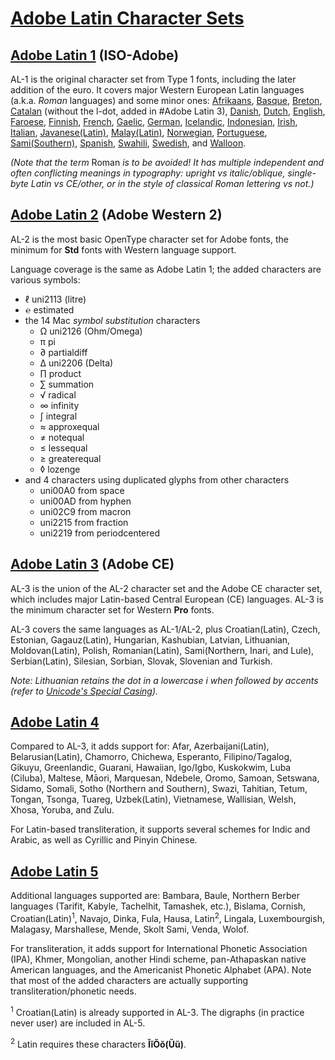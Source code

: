 # [Adobe Latin Character Sets](http://adobe-type-tools.github.io/adobe-latin-charsets)

## [Adobe Latin 1](http://adobe-type-tools.github.io/adobe-latin-charsets/adobe-latin-1.html) (ISO-Adobe)

AL-1 is the original character set from Type 1 fonts, including the later addition of the euro. It covers major Western European Latin languages (a.k.a. *Roman* languages) and some minor ones: [Afrikaans](http://en.wikipedia.org/wiki/Afrikaans_language), [Basque](http://en.wikipedia.org/wiki/Basque_language), [Breton](http://en.wikipedia.org/wiki/Breton_language), [Catalan](http://en.wikipedia.org/wiki/Catalan_language) (without the l-dot, added in #Adobe Latin 3), [Danish](http://en.wikipedia.org/wiki/Danish_language), [Dutch](http://en.wikipedia.org/wiki/Dutch_language), [English](http://en.wikipedia.org/wiki/English_language), [Faroese](http://en.wikipedia.org/wiki/Faroese_language), [Finnish](http://en.wikipedia.org/wiki/Finnish_language), [French](http://en.wikipedia.org/wiki/French_language), [Gaelic](http://en.wikipedia.org/wiki/Scottish_Gaelic), [German](http://en.wikipedia.org/wiki/German_language), [Icelandic](http://en.wikipedia.org/wiki/Icelandic_language), [Indonesian](http://en.wikipedia.org/wiki/Indonesian_language), [Irish](http://en.wikipedia.org/wiki/Irish_language), [Italian](http://en.wikipedia.org/wiki/Italian_language), [Javanese(Latin)](http://en.wikipedia.org/wiki/Javanese_language), [Malay(Latin)](http://en.wikipedia.org/wiki/Malay_language), [Norwegian](http://en.wikipedia.org/wiki/Norwegian_language), [Portuguese](http://en.wikipedia.org/wiki/Portuguese_language), [Sami(Southern)](http://en.wikipedia.org/wiki/Sami_languages), [Spanish](http://en.wikipedia.org/wiki/Spanish_language), [Swahili](http://en.wikipedia.org/wiki/Swahili_language), [Swedish](http://en.wikipedia.org/wiki/Swedish_language), and [Walloon](http://en.wikipedia.org/wiki/Walloon_language).

*(Note that the term* Roman *is to be avoided! It has multiple independent and often conflicting meanings in typography: upright vs italic/oblique, single-byte Latin vs CE/other, or in the style of classical Roman lettering vs not.)*


## [Adobe Latin 2](http://adobe-type-tools.github.io/adobe-latin-charsets/adobe-latin-2.html) (Adobe Western 2)

AL-2 is the most basic OpenType character set for Adobe fonts, the minimum for **Std** fonts with Western language support.

Language coverage is the same as Adobe Latin 1; the added characters are various symbols:

* ℓ uni2113 (litre)
* ℮ estimated
* the 14 Mac *symbol substitution* characters
	* Ω uni2126 (Ohm/Omega)
	* π pi
	* ∂ partialdiff
	* ∆ uni2206 (Delta)
	* ∏ product
	* ∑ summation
	* √ radical
	* ∞ infinity
	* ∫ integral
	* ≈ approxequal
	* ≠ notequal
	* ≤ lessequal
	* ≥ greaterequal
	* ◊ lozenge
* and 4 characters using duplicated glyphs from other characters
	* uni00A0 from space
	* uni00AD from hyphen
	* uni02C9 from macron
	* uni2215 from fraction
	* uni2219 from periodcentered


## [Adobe Latin 3](http://adobe-type-tools.github.io/adobe-latin-charsets/adobe-latin-3.html) (Adobe CE)

AL-3 is the union of the AL-2 character set and the Adobe CE character set, which includes major Latin-based Central European (CE) languages. AL-3 is the minimum character set for Western **Pro** fonts.

AL-3 covers the same languages as AL-1/AL-2, plus Croatian(Latin), Czech, Estonian, Gagauz(Latin), Hungarian, Kashubian, Latvian, Lithuanian, Moldovan(Latin), Polish, Romanian(Latin), Sami(Northern, Inari, and Lule), Serbian(Latin), Silesian, Sorbian, Slovak, Slovenian and Turkish.

*Note: Lithuanian retains the dot in a lowercase i when followed by accents (refer to [Unicode's Special Casing](http://www.unicode.org/Public/UNIDATA/SpecialCasing.txt)).*


## [Adobe Latin 4](http://adobe-type-tools.github.io/adobe-latin-charsets/adobe-latin-4.html)

Compared to AL-3, it adds support for: Afar, Azerbaijani(Latin), Belarusian(Latin), Chamorro, Chichewa, Esperanto, Filipino/Tagalog, Gikuyu, Greenlandic, Guarani, Hawaiian, Igo/Igbo, Kuskokwim, Luba (Ciluba), Maltese, Māori, Marquesan, Ndebele, Oromo, Samoan, Setswana, Sidamo, Somali, Sotho (Northern and Southern), Swazi, Tahitian, Tetum, Tongan, Tsonga, Tuareg, Uzbek(Latin), Vietnamese, Wallisian, Welsh, Xhosa, Yoruba, and Zulu.

For Latin-based transliteration, it supports several schemes for Indic and Arabic, as well as Cyrillic and Pinyin Chinese.


## [Adobe Latin 5](http://adobe-type-tools.github.io/adobe-latin-charsets/adobe-latin-5.html)

Additional languages supported are: Bambara, Baule, Northern Berber languages (Tarifit, Kabyle, Tachelhit, Tamashek, etc.), Bislama, Cornish, Croatian(Latin)<sup>1</sup>, Navajo, Dinka, Fula, Hausa, Latin<sup>2</sup>, Lingala, Luxembourgish, Malagasy, Marshallese, Mende, Skolt Sami, Venda, Wolof.

For transliteration, it adds support for International Phonetic Association (IPA), Khmer, Mongolian, another Hindi scheme, pan-Athapaskan native American languages, and the Americanist Phonetic Alphabet (APA). Note that most of the added characters are actually supporting transliteration/phonetic needs.

<sup>1</sup> Croatian(Latin) is already supported in AL-3. The digraphs (in practice never user) are included in AL-5.

<sup>2</sup> Latin requires these characters **ĬĭŎŏ(Ŭŭ)**.
